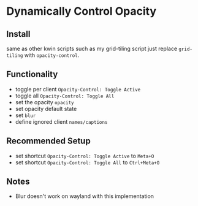 # Dynamically Control Opacity

## Install
same as other kwin scripts such as my grid-tiling script just replace `grid-tiling` with `opacity-control`.

## Functionality
- toggle per client `Opacity-Control: Toggle Active`
- toggle all `Opacity-Control: Toggle All`
- set the opacity `opacity`
- set opacity default state
- set `blur`
- define ignored client `names/captions`

## Recommended Setup
- set shortcut `Opacity-Control: Toggle Active` to `Meta+O`
- set shortcut `Opacity-Control: Toggle All` to `Ctrl+Meta+O`

## Notes
- Blur doesn't work on wayland with this implementation